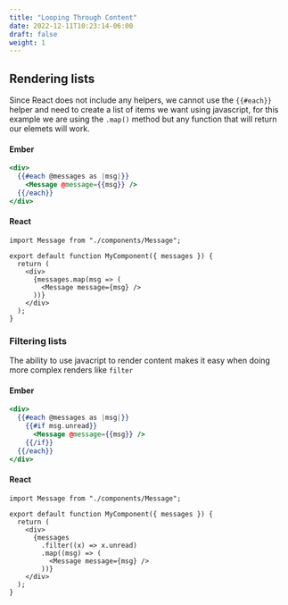```yaml
---
title: "Looping Through Content"
date: 2022-12-11T10:23:14-06:00
draft: false
weight: 1
---
```


## Rendering lists
Since React does not include any helpers, we cannot use the `{{#each}}` helper and need to create a list of items we
want using javascript, for this example we are using the `.map()` method but any function that will return our elemets will work.

<div class="lg:flex justify-around lg:space-x-8">

<div class="lg:w-1/2 ember">

#### Ember
```hbs
<div>
  {{#each @messages as |msg|}}
    <Message @message={{msg}} />
  {{/each}}
</div>
```

</div>
<div class="lg:w-1/2 react">

#### React
```tsx
import Message from "./components/Message";

export default function MyComponent({ messages }) {
  return (
    <div>
      {messages.map(msg => (
        <Message message={msg} />
      ))}
    </div>
  );
}
```
</div>
</div>

### Filtering lists
The ability to use javacript to render content makes it easy when doing more complex renders like `filter`


<div class="lg:flex justify-around lg:space-x-8">

<div class="lg:w-1/2 ember">

#### Ember
```hbs
<div>
  {{#each @messages as |msg|}}
    {{#if msg.unread}}
      <Message @message={{msg}} />
    {{/if}}
  {{/each}}
</div>
```

</div>
<div class="react lg:w-1/2">

#### React
```tsx
import Message from "./components/Message";

export default function MyComponent({ messages }) {
  return (
    <div>
      {messages
        .filter((x) => x.unread)
        .map((msg) => (
          <Message message={msg} />
        ))}
    </div>
  );
}
```
</div>
</div>
